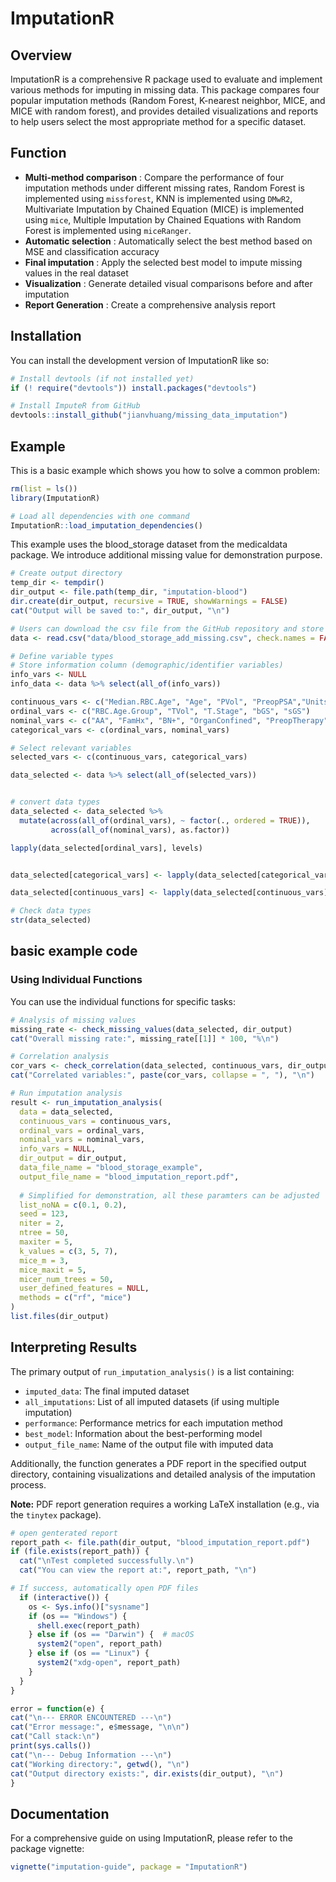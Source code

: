 # ImputationR

## Overview

ImputationR is a comprehensive R package used to evaluate and implement various methods for imputing in missing data. This package compares four popular imputation methods (Random Forest, K-nearest neighbor, MICE, and MICE with random forest), and provides detailed visualizations and reports to help users select the most appropriate method for a specific dataset.

## Function

- **Multi-method comparison** : Compare the performance of four imputation methods under different missing rates, Random Forest is implemented using `missforest`, KNN is implemented using `DMwR2`, Multivariate Imputation by Chained Equation (MICE) is implemented using `mice`, Multiple Imputation by Chained Equations with Random Forest is implemented using `miceRanger`.
- **Automatic selection** : Automatically select the best method based on MSE and classification accuracy
- **Final imputation** : Apply the selected best model to impute missing values in the real dataset
- **Visualization** : Generate detailed visual comparisons before and after imputation
- **Report Generation** : Create a comprehensive analysis report

## Installation

You can install the development version of ImputationR like so:

``` r
# Install devtools (if not installed yet)
if (! require("devtools")) install.packages("devtools")

# Install ImputeR from GitHub
devtools::install_github("jianvhuang/missing_data_imputation")
```

## Example

This is a basic example which shows you how to solve a common problem:

``` r
rm(list = ls())
library(ImputationR)

# Load all dependencies with one command
ImputationR::load_imputation_dependencies()
```
This example uses the blood_storage dataset from the medicaldata package. We introduce additional missing value for demonstration purpose.
``` r
# Create output directory
temp_dir <- tempdir()
dir_output <- file.path(temp_dir, "imputation-blood")
dir.create(dir_output, recursive = TRUE, showWarnings = FALSE)
cat("Output will be saved to:", dir_output, "\n")

# Users can download the csv file from the GitHub repository and store it in their own data directory.
data <- read.csv("data/blood_storage_add_missing.csv", check.names = FALSE)

# Define variable types
# Store information column (demographic/identifier variables)
info_vars <- NULL
info_data <- data %>% select(all_of(info_vars))

continuous_vars <- c("Median.RBC.Age", "Age", "PVol", "PreopPSA","Units", "TimeToRecurrence")
ordinal_vars <- c("RBC.Age.Group", "TVol", "T.Stage", "bGS", "sGS")
nominal_vars <- c("AA", "FamHx", "BN+", "OrganConfined", "PreopTherapy", "AnyAdjTherapy", "AdjRadTherapy", "Recurrence", "Censor")
categorical_vars <- c(ordinal_vars, nominal_vars)

# Select relevant variables
selected_vars <- c(continuous_vars, categorical_vars)

data_selected <- data %>% select(all_of(selected_vars))


# convert data types
data_selected <- data_selected %>%
  mutate(across(all_of(ordinal_vars), ~ factor(., ordered = TRUE)), 
         across(all_of(nominal_vars), as.factor)) 

lapply(data_selected[ordinal_vars], levels)


data_selected[categorical_vars] <- lapply(data_selected[categorical_vars], as.factor)

data_selected[continuous_vars] <- lapply(data_selected[continuous_vars], as.numeric)

# Check data types
str(data_selected)
```

## basic example code
### Using Individual Functions

You can use the individual functions for specific tasks:
```r
# Analysis of missing values
missing_rate <- check_missing_values(data_selected, dir_output)
cat("Overall missing rate:", missing_rate[[1]] * 100, "%\n")

# Correlation analysis
cor_vars <- check_correlation(data_selected, continuous_vars, dir_output)
cat("Correlated variables:", paste(cor_vars, collapse = ", "), "\n")

# Run imputation analysis
result <- run_imputation_analysis(
  data = data_selected,
  continuous_vars = continuous_vars,
  ordinal_vars = ordinal_vars,
  nominal_vars = nominal_vars,
  info_vars = NULL,
  dir_output = dir_output,
  data_file_name = "blood_storage_example",
  output_file_name = "blood_imputation_report.pdf",
  
  # Simplified for demonstration, all these paramters can be adjusted
  list_noNA = c(0.1, 0.2),
  seed = 123,
  niter = 2,
  ntree = 50,
  maxiter = 5,
  k_values = c(3, 5, 7),
  mice_m = 3,
  mice_maxit = 5,
  micer_num_trees = 50,
  user_defined_features = NULL,
  methods = c("rf", "mice")
) 
list.files(dir_output)
```

## Interpreting Results

The primary output of `run_imputation_analysis()` is a list containing:

- `imputed_data`: The final imputed dataset
- `all_imputations`: List of all imputed datasets (if using multiple imputation)
- `performance`: Performance metrics for each imputation method
- `best_model`: Information about the best-performing model
- `output_file_name`: Name of the output file with imputed data

Additionally, the function generates a PDF report in the specified output directory, containing visualizations and detailed analysis of the imputation process.

**Note:** PDF report generation requires a working LaTeX installation (e.g., via the `tinytex` package).

```r
# open genterated report
report_path <- file.path(dir_output, "blood_imputation_report.pdf")
if (file.exists(report_path)) {
  cat("\nTest completed successfully.\n")
  cat("You can view the report at:", report_path, "\n")

# If success, automatically open PDF files
  if (interactive()) {
    os <- Sys.info()["sysname"]
    if (os == "Windows") {
      shell.exec(report_path)
    } else if (os == "Darwin") {  # macOS
      system2("open", report_path)
    } else if (os == "Linux") {
      system2("xdg-open", report_path)
    }
  }
}

error = function(e) {
cat("\n--- ERROR ENCOUNTERED ---\n")
cat("Error message:", e$message, "\n\n")
cat("Call stack:\n")
print(sys.calls())
cat("\n--- Debug Information ---\n")
cat("Working directory:", getwd(), "\n")
cat("Output directory exists:", dir.exists(dir_output), "\n")
}
```

## Documentation

For a comprehensive guide on using ImputationR, please refer to the package vignette:

```r
vignette("imputation-guide", package = "ImputationR")
```
